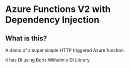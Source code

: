 # Azure Functions V2 with Dependency Injection

## What is this?

A demo of a super simple HTTP triggered Azure function.

It has DI using Boris Wilhelm's DI Library.
